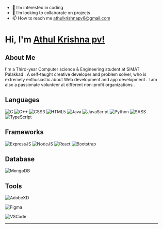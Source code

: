 - 👀 I’m interested in coding 
- 💞️ I’m looking to collaborate on projects
- 📫 How to reach me athulkrishnapv6@gmail.com

<!---
athul2k2/athul2k2 is a ✨ special ✨ repository because its `README.md` (this file) appears on your GitHub profile.
You can click the Preview link to take a look at your changes.
--->


# Hi, I'm [Athul Krishna pv!](https://www.linkedin.com/in/athul-krishna-pv-9a12301a8//)

## About Me
  I'm a Third-year Computer science & Engineering student at SIMAT Palakkad . A self-taught creative developer and problem solver, who is extremely enthusiastic about Web development and app development . I am also a passionate volunteer at different non-profit organizations..

## Languages
![C](https://img.shields.io/badge/c-%2300599C.svg?style=for-the-badge&logo=c&logoColor=white)
![C++](https://img.shields.io/badge/c++-%2300599C.svg?style=for-the-badge&logo=c%2B%2B&logoColor=white)
![CSS3](https://img.shields.io/badge/css3-%231572B6.svg?style=for-the-badge&logo=css3&logoColor=white)
![HTML5](https://img.shields.io/badge/html5-%23E34F26.svg?style=for-the-badge&logo=html5&logoColor=white)
![Java](https://img.shields.io/badge/java-%23ED8B00.svg?style=for-the-badge&logo=java&logoColor=white)
![JavaScript](https://img.shields.io/badge/javascript-%23323330.svg?style=for-the-badge&logo=javascript&logoColor=%23F7DF1E)
![Python](https://img.shields.io/badge/python-3670A0?style=for-the-badge&logo=python&logoColor=ffdd54)
![SASS](https://img.shields.io/badge/SASS-hotpink.svg?style=for-the-badge&logo=SASS&logoColor=white)
![TypeScript](https://img.shields.io/badge/TypeScript-007ACC?style=for-the-badge&logo=typescript&logoColor=white)

## Frameworks
![ExpressJS](https://img.shields.io/badge/Express.js-404D59?style=for-the-badge)
![NodeJS](https://img.shields.io/badge/node.js-6DA55F?style=for-the-badge&logo=node.js&logoColor=white)
![React](https://img.shields.io/badge/react-%2320232a.svg?style=for-the-badge&logo=react&logoColor=%2361DAFB)
![Bootstrap](https://img.shields.io/badge/bootstrap-%23563D7C.svg?style=for-the-badge&logo=bootstrap&logoColor=white)


## Database
![MongoDB](https://img.shields.io/badge/MongoDB-4EA94B?style=for-the-badge&logo=mongodb&logoColor=whit)

## Tools
![AdobeXD](https://img.shields.io/badge/Adobe%20XD-470137?style=for-the-badge&logo=Adobe%20XD&logoColor=#FF61F6)

![Figma](https://img.shields.io/badge/Figma-272727?style=for-the-badge&logo=figma&logoColor=white)

![VSCode](	https://img.shields.io/badge/Visual_Studio_Code-0078D4?style=for-the-badge&logo=visual%20studio%20code&logoColor=white)

---



